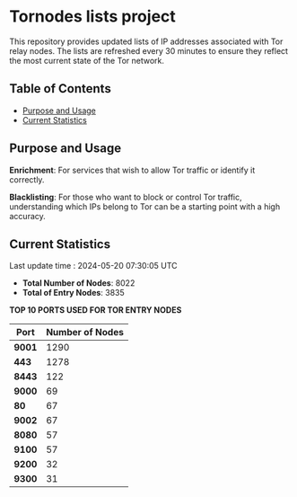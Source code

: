 # Tornodes lists project

This repository provides updated lists of IP addresses associated with Tor relay nodes. The lists are refreshed every 30 minutes to ensure they reflect the most current state of the Tor network.

## Table of Contents

- [Purpose and Usage](#purpose-and-usage)
- [Current Statistics](#current-statistics)


## Purpose and Usage

**Enrichment**: For services that wish to allow Tor traffic or identify it correctly.

**Blacklisting**: For those who want to block or control Tor traffic, understanding which IPs belong to Tor can be a starting point with a high accuracy.

## Current Statistics

Last update time : 2024-05-20 07:30:05 UTC

- **Total Number of Nodes**: 8022
- **Total of Entry Nodes**: 3835

**TOP 10 PORTS USED FOR TOR ENTRY NODES**

| **Port** | **Number of Nodes** |
|------|-----------------|
| **9001**   | 1290  |
| **443**   | 1278  |
| **8443**   | 122  |
| **9000**   | 69  |
| **80**   | 67  |
| **9002**   | 67  |
| **8080**   | 57  |
| **9100**   | 57  |
| **9200**   | 32  |
| **9300**   | 31  |

